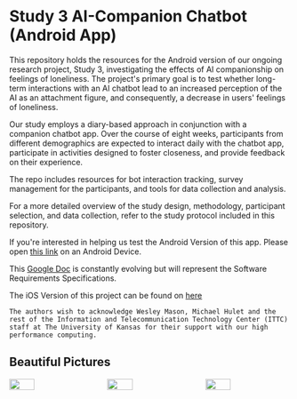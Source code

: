 # Study 3 AI-Companion Chatbot (Android App)

This repository holds the resources for the Android version of our ongoing research project, Study 3, investigating the effects of AI companionship on feelings of loneliness. The project's primary goal is to test whether long-term interactions with an AI chatbot lead to an increased perception of the AI as an attachment figure, and consequently, a decrease in users' feelings of loneliness.

Our study employs a diary-based approach in conjunction with a companion chatbot app. Over the course of eight weeks, participants from different demographics are expected to interact daily with the chatbot app, participate in activities designed to foster closeness, and provide feedback on their experience.

The repo includes resources for bot interaction tracking, survey management for the participants, and tools for data collection and analysis.

For a more detailed overview of the study design, methodology, participant selection, and data collection, refer to the study protocol included in this repository.

If you're interested in helping us test the Android Version of this app. Please open [this link](https://appdistribution.firebase.google.com/testerapps/1:833590724740:android:bcf206ffcda1a9efdd5ad1/releases/1d97aa10722so?utm_source=firebase-console) on an Android Device.

This [Google Doc](https://docs.google.com/document/d/1JKU0x2-KtcaZR_WTsCyf9hsn8YnSc3-t21SNH3epgd8/edit?usp=sharing) is constantly evolving but will represent the Software Requirements Specifications.

The iOS Version of this project can be found on [here](https://github.com/carlosmbe/AFStudy3)


`The authors wish to acknowledge Wesley Mason, Michael Hulet and the rest of
the Information and Telecommunication Technology Center (ITTC) staff at The
University of Kansas for their support with our high performance computing.`

## Beautiful Pictures 
<div style="display: flex; justify-content: space-between;">
  <img src="https://github.com/user-attachments/assets/dc37a2fd-f7db-4c5a-8ecc-4577aec4735c" width="30%" />
  <img src="https://github.com/user-attachments/assets/34f8b0d8-7fea-4826-8f8f-159fa03734b6" width="30%" />
  <img src="https://github.com/user-attachments/assets/119b56a5-5ff0-46c0-822e-90e8ce349515" width="30%" />
</div>
